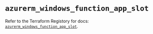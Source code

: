 # `azurerm_windows_function_app_slot`

Refer to the Terraform Registory for docs: [`azurerm_windows_function_app_slot`](https://registry.terraform.io/providers/hashicorp/azurerm/3.55.0/docs/resources/windows_function_app_slot).
